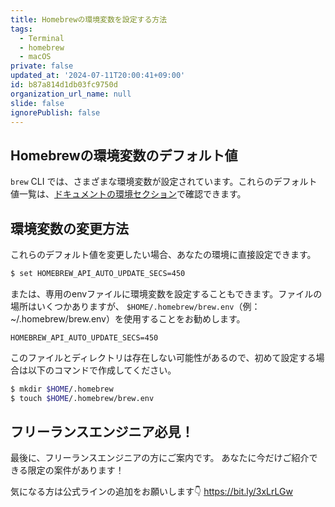 ```yaml
---
title: Homebrewの環境変数を設定する方法
tags:
  - Terminal
  - homebrew
  - macOS
private: false
updated_at: '2024-07-11T20:00:41+09:00'
id: b87a814d1db03fc9750d
organization_url_name: null
slide: false
ignorePublish: false
---
```


## Homebrewの環境変数のデフォルト値
`brew` CLI では、さまざまな環境変数が設定されています。これらのデフォルト値一覧は、[ドキュメントの環境セクション](https://docs.brew.sh/Manpage#environment)で確認できます。

## 環境変数の変更方法
これらのデフォルト値を変更したい場合、あなたの環境に直接設定できます。

```bash
$ set HOMEBREW_API_AUTO_UPDATE_SECS=450
```
または、専用のenvファイルに環境変数を設定することもできます。ファイルの場所はいくつかありますが、 `$HOME/.homebrew/brew.env`（例：~/.homebrew/brew.env）を使用することをお勧めします。

```~/.homebrew/brew.env
HOMEBREW_API_AUTO_UPDATE_SECS=450
```

このファイルとディレクトリは存在しない可能性があるので、初めて設定する場合は以下のコマンドで作成してください。

```bash
$ mkdir $HOME/.homebrew
$ touch $HOME/.homebrew/brew.env
```

## フリーランスエンジニア必見！

最後に、フリーランスエンジニアの方にご案内です。
あなたに今だけご紹介できる限定の案件があります！

気になる方は公式ラインの追加をお願いします👇
https://bit.ly/3xLrLGw
